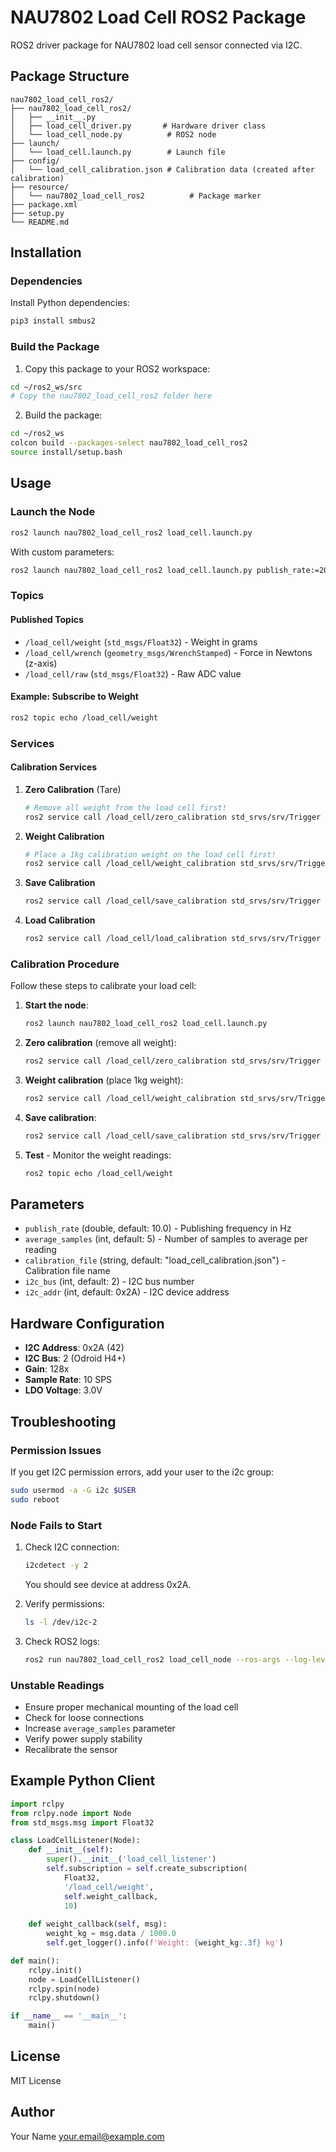 # NAU7802 Load Cell ROS2 Package

ROS2 driver package for NAU7802 load cell sensor connected via I2C.

## Package Structure

```
nau7802_load_cell_ros2/
├── nau7802_load_cell_ros2/
│   ├── __init__.py
│   ├── load_cell_driver.py       # Hardware driver class
│   └── load_cell_node.py          # ROS2 node
├── launch/
│   └── load_cell.launch.py        # Launch file
├── config/
│   └── load_cell_calibration.json # Calibration data (created after calibration)
├── resource/
│   └── nau7802_load_cell_ros2          # Package marker
├── package.xml
├── setup.py
└── README.md
```

## Installation

### Dependencies

Install Python dependencies:
```bash
pip3 install smbus2
```

### Build the Package

1. Copy this package to your ROS2 workspace:
```bash
cd ~/ros2_ws/src
# Copy the nau7802_load_cell_ros2 folder here
```

2. Build the package:
```bash
cd ~/ros2_ws
colcon build --packages-select nau7802_load_cell_ros2
source install/setup.bash
```

## Usage

### Launch the Node

```bash
ros2 launch nau7802_load_cell_ros2 load_cell.launch.py
```

With custom parameters:
```bash
ros2 launch nau7802_load_cell_ros2 load_cell.launch.py publish_rate:=20.0 average_samples:=10
```

### Topics

#### Published Topics

- `/load_cell/weight` (`std_msgs/Float32`) - Weight in grams
- `/load_cell/wrench` (`geometry_msgs/WrenchStamped`) - Force in Newtons (z-axis)
- `/load_cell/raw` (`std_msgs/Float32`) - Raw ADC value

#### Example: Subscribe to Weight

```bash
ros2 topic echo /load_cell/weight
```

### Services

#### Calibration Services

1. **Zero Calibration** (Tare)
   ```bash
   # Remove all weight from the load cell first!
   ros2 service call /load_cell/zero_calibration std_srvs/srv/Trigger
   ```

2. **Weight Calibration**
   ```bash
   # Place a 1kg calibration weight on the load cell first!
   ros2 service call /load_cell/weight_calibration std_srvs/srv/Trigger
   ```

3. **Save Calibration**
   ```bash
   ros2 service call /load_cell/save_calibration std_srvs/srv/Trigger
   ```

4. **Load Calibration**
   ```bash
   ros2 service call /load_cell/load_calibration std_srvs/srv/Trigger
   ```

### Calibration Procedure

Follow these steps to calibrate your load cell:

1. **Start the node**:
   ```bash
   ros2 launch nau7802_load_cell_ros2 load_cell.launch.py
   ```

2. **Zero calibration** (remove all weight):
   ```bash
   ros2 service call /load_cell/zero_calibration std_srvs/srv/Trigger
   ```

3. **Weight calibration** (place 1kg weight):
   ```bash
   ros2 service call /load_cell/weight_calibration std_srvs/srv/Trigger
   ```

4. **Save calibration**:
   ```bash
   ros2 service call /load_cell/save_calibration std_srvs/srv/Trigger
   ```

5. **Test** - Monitor the weight readings:
   ```bash
   ros2 topic echo /load_cell/weight
   ```

## Parameters

- `publish_rate` (double, default: 10.0) - Publishing frequency in Hz
- `average_samples` (int, default: 5) - Number of samples to average per reading
- `calibration_file` (string, default: "load_cell_calibration.json") - Calibration file name
- `i2c_bus` (int, default: 2) - I2C bus number
- `i2c_addr` (int, default: 0x2A) - I2C device address

## Hardware Configuration

- **I2C Address**: 0x2A (42)
- **I2C Bus**: 2 (Odroid H4+)
- **Gain**: 128x
- **Sample Rate**: 10 SPS
- **LDO Voltage**: 3.0V

## Troubleshooting

### Permission Issues

If you get I2C permission errors, add your user to the i2c group:
```bash
sudo usermod -a -G i2c $USER
sudo reboot
```

### Node Fails to Start

1. Check I2C connection:
   ```bash
   i2cdetect -y 2
   ```
   You should see device at address 0x2A.

2. Verify permissions:
   ```bash
   ls -l /dev/i2c-2
   ```

3. Check ROS2 logs:
   ```bash
   ros2 run nau7802_load_cell_ros2 load_cell_node --ros-args --log-level debug
   ```

### Unstable Readings

- Ensure proper mechanical mounting of the load cell
- Check for loose connections
- Increase `average_samples` parameter
- Verify power supply stability
- Recalibrate the sensor

## Example Python Client

```python
import rclpy
from rclpy.node import Node
from std_msgs.msg import Float32

class LoadCellListener(Node):
    def __init__(self):
        super().__init__('load_cell_listener')
        self.subscription = self.create_subscription(
            Float32,
            '/load_cell/weight',
            self.weight_callback,
            10)
    
    def weight_callback(self, msg):
        weight_kg = msg.data / 1000.0
        self.get_logger().info(f'Weight: {weight_kg:.3f} kg')

def main():
    rclpy.init()
    node = LoadCellListener()
    rclpy.spin(node)
    rclpy.shutdown()

if __name__ == '__main__':
    main()
```

## License

MIT License

## Author

Your Name <your.email@example.com>
